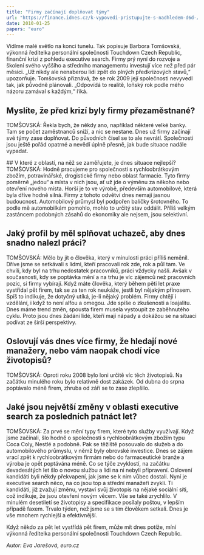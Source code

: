 ```yaml
---
title: "Firmy začínají doplňovat týmy"
url: "https://finance.idnes.cz/k-vypovedi-pristupujte-s-nadhledem-d6d-/podnikani.aspx?c=A090122_1125656_firmy_rady_hru"
date: 2010-01-25
papers: "euro"
---
```


Vidíme malé světlo na konci tunelu. Tak popisuje Barbora Tomšovská, výkonná ředitelka personální společnosti Touchdown Czech Republic, finanční krizi z pohledu executive search. Firmy prý nyní do rozvoje a školení svého vyššího a středního managementu investují více než před pár měsíci. „Už nikdy ale nenaberou lidi zpět do plných předkrizových stavů,“ upozorňuje. Tomšovská přiznává, že se rok 2009 její společnosti nevyvedl tak, jak původně plánovali. „Odpovídá to realitě, loňský rok podle mého názoru zamával s každým,“ říká.

## Myslíte, že před krizí byly firmy přezaměstnané?

TOMŠOVSKÁ: Řekla bych, že někdy ano, například některé velké banky. Tam se počet zaměstnanců sníží, a nic se nestane. Dnes už firmy začínají své týmy zase doplňovat. Do původních čísel se to ale nevrátí. Společnosti jsou ještě pořád opatrné a nevědí úplně přesně, jak bude situace nadále vypadat.

## V které z oblastí, na něž se zaměřujete, je dnes situace nejlepší?
TOMŠOVSKÁ: Hodně pracujeme pro společnosti s rychloobrátkovým zbožím, potravinářské, drogistické firmy nebo oblast farmacie. Tyto firmy poměrně „jedou“ a místa v nich jsou, ať už jde o výměnu za někoho nebo otevření nového místa. Horší je to ve výrobě, především automobilové, která byla dříve hodně silná. Firmy z tohoto odvětví dnes nemají jasnou budoucnost. Automobilový průmysl byl podpořen balíčky šrotovného. To podle mě automobilkám pomohlo, mohlo to určitý stav oddálit. Příliš velkým zastáncem podobných zásahů do ekonomiky ale nejsem, jsou selektivní.

## Jaký profil by měl splňovat uchazeč, aby dnes snadno nalezl práci?
TOMŠOVSKÁ: Mělo by jít o člověka, který v minulosti práci příliš neměnil. Dříve jsme se setkávali s lidmi, kteří pracovali rok zde, rok a půl tam. Ve chvíli, kdy byl na trhu nedostatek pracovníků, práci vždycky našli. Avšak v současnosti, kdy se poptávka mění a na trhu je víc zájemců než pracovních pozic, si firmy vybírají. Když máte člověka, který během pěti let praxe vystřídal pět firem, tak se za ten rok neukáže, jestli byl nějakým přínosem. Spíš to indikuje, že dotyčný utíká, je-li nějaký problém. Firmy chtějí i vzdělání, i když to není alfou a omegou. Jde spíše o zkušenosti a loajalitu. Dnes máme trend změn, spousta firem musela vystoupit ze zaběhnutého cyklu. Proto jsou dnes žádáni lidé, kteří mají nápady a dokážou se na situaci podívat ze širší perspektivy.

## Oslovují vás dnes více firmy, že hledají nové manažery, nebo vám naopak chodí více životopisů?
TOMŠOVSKÁ: Oproti roku 2008 bylo loni určitě víc těch životopisů. Na začátku minulého roku bylo relativně dost zakázek. Od dubna do srpna poptávalo méně firem, zhruba od září se to zase zlepšilo.

## Jaké jsou největší změny v oblasti executive search za posledních patnáct let?
TOMŠOVSKÁ: Za prvé se mění typy firem, které tyto služby využívají. Když jsme začínali, šlo hodně o společnosti s rychloobrátkovým zbožím typu Coca Coly, Nestlé a podobně. Pak se těžiště posouvalo do služeb a do automobilového průmyslu, v němž byly obrovské investice. Dnes se zájem vrací zpět k rychloobrátkovým firmám nebo do farmaceutické branže a výroba je opět poptávána méně.
Co se týče zvyklostí, na začátku devadesátých let šlo o novou službu a lidi na ni nebyli připravení. Oslovení kandidáti byli někdy překvapení, jak jsme se k nim vůbec dostali. Nyní je executive search něco, na co jsou top a střední manažeři zvyklí. Ti kandidáti, již zvažují změnu, vystaví svůj životopis na nějaké sociální síti, což indikuje, že jsou otevření novým věcem. Vše se také zrychlilo. V minulém desetiletí se životopisy a specifikace posílaly poštou, v lepším případě faxem. Trvalo týden, než jsme se s tím člověkem setkali. Dnes je vše mnohem rychlejší a efektivnější.

Když někdo za pět let vystřídá pět firem, může mít dnes potíže, míní výkonná ředitelka personální společnosti Touchdown Czech Republic.

*Autor: Eva Jarešová, euro.cz*